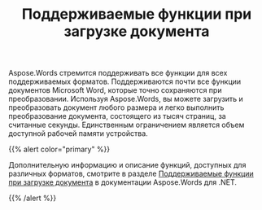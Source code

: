 ﻿---
title: Поддерживаемые функции при загрузке документа
second_title: Aspose.Words для Python via .NET
articleTitle: Поддерживаемые функции при загрузке документа
linktitle: Поддерживаемые функции при загрузке документа
description: "Загрузите документ в любом поддерживаемом формате, используя Python. Импортируйте и преобразуйте документ любого размера."
type: docs
weight: 20
url: /ru/python-net/supported-features-on-document-load/
timestamp: 2024-01-31-14-23-37
---

Aspose.Words стремится поддерживать все функции для всех поддерживаемых форматов. Поддерживаются почти все функции документов Microsoft Word, которые точно сохраняются при преобразовании. Используя Aspose.Words, вы можете загрузить и преобразовать документ любого размера и легко выполнить преобразование документа, состоящего из тысяч страниц, за считанные секунды. Единственным ограничением является объем доступной рабочей памяти устройства.

{{% alert color="primary" %}}

Дополнительную информацию и описание функций, доступных для различных форматов, смотрите в разделе [Поддерживаемые функции при загрузке документа](/words/net/supported-features-on-document-load/) в документации Aspose.Words для .NET.

{{% /alert %}}

